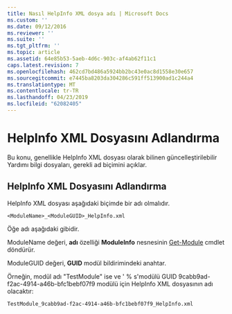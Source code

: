 ```yaml
---
title: Nasıl HelpInfo XML dosya adı | Microsoft Docs
ms.custom: ''
ms.date: 09/12/2016
ms.reviewer: ''
ms.suite: ''
ms.tgt_pltfrm: ''
ms.topic: article
ms.assetid: 64e85b53-5aeb-4d6c-903c-af4ab62f11c1
caps.latest.revision: 7
ms.openlocfilehash: 462cd7bd486a5924bb2bc43e0ac8d1558e30e657
ms.sourcegitcommit: e7445ba8203da304286c591ff513900ad1c244a4
ms.translationtype: MT
ms.contentlocale: tr-TR
ms.lasthandoff: 04/23/2019
ms.locfileid: "62082405"
---
```

# <a name="how-to-name-a-helpinfo-xml-file"></a>HelpInfo XML Dosyasını Adlandırma

Bu konu, genellikle HelpInfo XML dosyası olarak bilinen güncelleştirilebilir Yardımı bilgi dosyaları, gerekli ad biçimini açıklar.

## <a name="how-to-name-a-helpinfo-xml-file"></a>HelpInfo XML Dosyasını Adlandırma

HelpInfo XML dosyası aşağıdaki biçimde bir adı olmalıdır.

`<ModuleName>_<ModuleGUID>_HelpInfo.xml`

Öğe adı aşağıdaki gibidir.

ModuleName değeri, **adı** özelliği **ModuleInfo** nesnesinin [Get-Module](/powershell/module/Microsoft.PowerShell.Core/Get-Module) cmdlet döndürür.

ModuleGUID değeri, **GUID** modül bildirimindeki anahtar.

Örneğin, modül adı "TestModule" ise ve ' % s'modülü GUID 9cabb9ad-f2ac-4914-a46b-bfc1bebf07f9 modülü için HelpInfo XML dosyasının adı olacaktır:

`TestModule_9cabb9ad-f2ac-4914-a46b-bfc1bebf07f9_HelpInfo.xml`